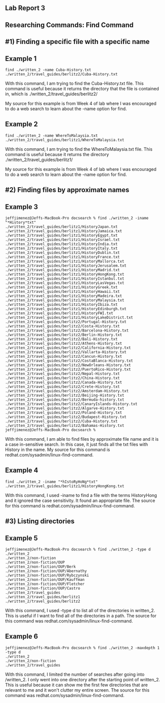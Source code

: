 Lab Report 3
---
Researching  Commands:  Find Command
---

#1) Finding a specific file with a specific name
---
Example 1
---
```
find ./written_2 -name Cuba-History.txt
./written_2/travel_guides/berlitz2/Cuba-History.txt
```
With this command, I am trying to find the Cuba-History.txt file. This command is useful because it returns the directory that the file is contained in, which is ./written_2/travel_guides/berlitz2/

My source for this example is from Week 4 of lab where I was encouraged to do a web search to learn about the -name option for find.


Example 2
---
```
find ./written_2 -name WhereToMalaysia.txt
./written_2/travel_guides/berlitz1/WhereToMalaysia.txt
```
With this command, I am trying to find the WhereToMalaysia.txt file. This command is useful because it returns the directory ./written_2/travel_guides/berlitz1/

My source for this example is from Week 4 of lab where I was encouraged to do a web search to learn about the -name option for find.

#2) Finding files by approximate names
---

Example 3
---
```
jeffjimenez@Jeffs-MacBook-Pro docsearch % find ./written_2 -iname "*History*txt"
./written_2/travel_guides/berlitz1/HistoryJapan.txt
./written_2/travel_guides/berlitz1/HistoryJamaica.txt
./written_2/travel_guides/berlitz1/HistoryEgypt.txt
./written_2/travel_guides/berlitz1/HistoryIsrael.txt
./written_2/travel_guides/berlitz1/HistoryIndia.txt
./written_2/travel_guides/berlitz1/HistoryItaly.txt
./written_2/travel_guides/berlitz1/HistoryDublin.txt
./written_2/travel_guides/berlitz1/HistoryFrance.txt
./written_2/travel_guides/berlitz1/HistoryMallorca.txt
./written_2/travel_guides/berlitz1/HistoryJerusalem.txt
./written_2/travel_guides/berlitz1/HistoryMadrid.txt
./written_2/travel_guides/berlitz1/HistoryHongKong.txt
./written_2/travel_guides/berlitz1/HistoryIstanbul.txt
./written_2/travel_guides/berlitz1/HistoryLasVegas.txt
./written_2/travel_guides/berlitz1/HistoryGreek.txt
./written_2/travel_guides/berlitz1/HistoryHawaii.txt
./written_2/travel_guides/berlitz1/HistoryMadeira.txt
./written_2/travel_guides/berlitz1/HistoryMalaysia.txt
./written_2/travel_guides/berlitz1/HistoryIbiza.txt
./written_2/travel_guides/berlitz1/HistoryEdinburgh.txt
./written_2/travel_guides/berlitz1/HistoryFWI.txt
./written_2/travel_guides/berlitz1/HistoryLakeDistrict.txt
./written_2/travel_guides/berlitz2/Portugal-History.txt
./written_2/travel_guides/berlitz2/Costa-History.txt
./written_2/travel_guides/berlitz2/Barcelona-History.txt
./written_2/travel_guides/berlitz2/Berlin-History.txt
./written_2/travel_guides/berlitz2/Bali-History.txt
./written_2/travel_guides/berlitz2/Athens-History.txt
./written_2/travel_guides/berlitz2/California-History.txt
./written_2/travel_guides/berlitz2/Vallarta-History.txt
./written_2/travel_guides/berlitz2/Cancun-History.txt
./written_2/travel_guides/berlitz2/CostaBlanca-History.txt
./written_2/travel_guides/berlitz2/NewOrleans-History.txt
./written_2/travel_guides/berlitz2/PuertoRico-History.txt
./written_2/travel_guides/berlitz2/Nepal-History.txt
./written_2/travel_guides/berlitz2/China-History.txt
./written_2/travel_guides/berlitz2/Canada-History.txt
./written_2/travel_guides/berlitz2/Crete-History.txt
./written_2/travel_guides/berlitz2/Amsterdam-History.txt
./written_2/travel_guides/berlitz2/Beijing-History.txt
./written_2/travel_guides/berlitz2/Bermuda-history.txt
./written_2/travel_guides/berlitz2/CanaryIslands-History.txt
./written_2/travel_guides/berlitz2/Algarve-History.txt
./written_2/travel_guides/berlitz2/Poland-History.txt
./written_2/travel_guides/berlitz2/Budapest-History.txt
./written_2/travel_guides/berlitz2/Cuba-History.txt
./written_2/travel_guides/berlitz2/Bahamas-History.txt
jeffjimenez@Jeffs-MacBook-Pro docsearch % 
```
With this command, I am able to find files by approximate file name and it is a case in-sensitive search. In this case, it just finds all the txt files with History in the name. My source for this command is redhat.com/sysadmin/linux-find-command.


Example 4
---

```
find ./written_2 -iname "*hIstoRyHoNg*txt"
./written_2/travel_guides/berlitz1/HistoryHongKong.txt
```
With this command, I used -iname to find a file with the terms HistoryHong and it ignored the case sensitivity. It found an appropriate file. The source for this command is redhat.com/sysadmin/linux-find-command.

#3) Listing directories
---


Example 5
---
```
jeffjimenez@Jeffs-MacBook-Pro docsearch % find ./written_2 -type d
./written_2
./written_2/non-fiction
./written_2/non-fiction/OUP
./written_2/non-fiction/OUP/Berk
./written_2/non-fiction/OUP/Abernathy
./written_2/non-fiction/OUP/Rybczynski
./written_2/non-fiction/OUP/Kauffman
./written_2/non-fiction/OUP/Fletcher
./written_2/non-fiction/OUP/Castro
./written_2/travel_guides
./written_2/travel_guides/berlitz1
./written_2/travel_guides/berlitz2
```
With this command, I used -type d to list all of the directories in written_2. This is useful if I want to find all of the directories in a path. The source for this command was redhat.com/sysadmin/linux-find-command.

Example 6
---
```
jeffjimenez@Jeffs-MacBook-Pro docsearch % find ./written_2 -maxdepth 1 -type d
./written_2
./written_2/non-fiction
./written_2/travel_guides
```
With this command, I limited the number of searches after going into /written_2. I only went into one directory after the starting point of written_2. This is useful because it can show me the first few directories that are relevant to me and it won't clutter my entire screen. The source for this command was redhat.com/sysadmin/linux-find-command.

